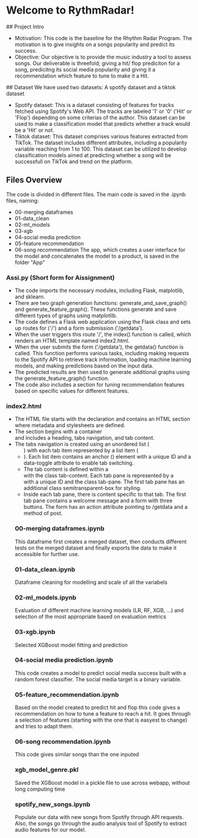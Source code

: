 # Welcome to RythmRadar!

## Project Intro
- Motivation: This code is the baseline for the Rhythm Radar Program. The motivation is to give insights on a songs popularity and predict its success. 
- Objective: Our objective is to provide the music industry a tool to assess songs. Our deliverable is threefold; giving a hit/ flop prediciton for a song, predicitng its social media popularity and giving it a recommendation which feature to tune to make it a Hit.

## Dataset
We have used two datasets: A spotify dataset and a tiktok dataset
- Spotify dataset: This is a dataset consisting of features for tracks fetched using Spotify's Web API. The tracks are labeled '1' or '0' ('Hit' or 'Flop') depending on some criterias of the author.
	This dataset can be used to make a classification model that predicts whether a track would be a 'Hit' or not.
- Tiktok dataset: This dataset comprises various features extracted from TikTok. The dataset includes different attributes, including a popularity variable reaching from 1 to 100. This dataset can be utilized to develop classification models aimed at predicting whether a song will be successfull on TikTok and trend on the platform. 
	
## Files Overview
The code is divided in different files. The main code is saved in the .ipynb files, naming:
- 00-merging dataframes
- 01-data_clean
- 02-ml_models
- 03-xgb
- 04-social media prediction
- 05-feature recommendation
- 06-song recommendation
The app, which creates a user interface for the model and concatenates the model to a product, is saved in the folder "App"

### Assi.py (Short form for Aissignment)
- The code imports the necessary modules, including Flask, matplotlib, and sklearn.
- There are two graph generation functions: generate_and_save_graph() and generate_feature_graph(). These functions generate and save different types of graphs using matplotlib.
- The code defines a Flask web application using the Flask class and sets up routes for ('/') and a form submission ('/getdata').
- When the user triggers this route '/', the index() function is called, which renders an HTML template named index2.html.
- When the user submits the form ('/getdata'), the getdata() function is called. This function performs various tasks, including making requests to the Spotify API to retrieve track information, loading machine learning models, and making predictions based on the input data.
- The predicted results are then used to generate additional graphs using the generate_feature_graph() function.
- The code also includes a section for tuning recommendation features based on specific values for different features.
### index2.html
- The HTML file starts with the <!DOCTYPE html> declaration and contains an HTML <head> section where metadata and stylesheets are defined.
- The <body> section begins with a container <div> and includes a heading, tabs navigation, and tab content.
- The tabs navigation is created using an unordered list (<ul>) with each tab item represented by a list item (<li>). Each list item contains an anchor (<a>) element with a unique ID and a data-toggle attribute to enable tab switching.
- The tab content is defined within a <div> with the class tab-content. Each tab pane is represented by a <div> with a unique ID and the class tab-pane. The first tab pane has an additional class semitransparent-box for styling.
- Inside each tab pane, there is content specific to that tab. The first tab pane contains a welcome message and a form with three buttons. The form has an action attribute pointing to /getdata and a method of post.
### 00-merging dataframes.ipynb
This dataframe first creates a merged dataset, then conducts different tests on the merged dataset and finally exports the data to make it accessible for further use.
### 01-data_clean.ipynb
Dataframe cleaning for modelling and scale of all the variabels
### 02-ml_models.ipynb
Evaluation of different machine learning models (LR, RF, XGB, ...) and selection of the most appropriate based on evaluation metrics
### 03-xgb.ipynb
Selected XGBoost model fitting and prediction
### 04-social media prediction.ipynb
This code creates a model to predict social media success built with a random forest classifier. The social media target is a binary variable.
### 05-feature_recommendation.ipynb
Based on the model created to predict hit and flop this code gives a recommendation on how to tune a feature to reach a hit. It goes through a selection of features (starting with the one that is easyest to change) and tries to adapt them.
### 06-song recommendation.ipynb
This code gives similar songs than the one inputed
### xgb_model_genre.pkl
Saved the XGBoost model in a pickle file to use across webapp, without long computing time
### spotify_new_songs.ipynb
Populate our data with new songs from Spotify through API requests. Also, the songs go through the audio analysis tool of Spotify to extract audio features for our model.
